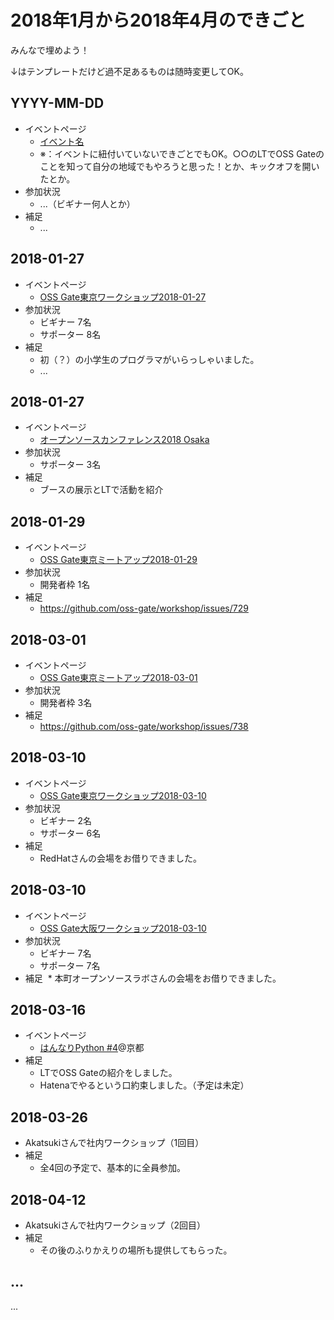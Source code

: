 # 2018年1月から2018年4月のできごと

みんなで埋めよう！

↓はテンプレートだけど過不足あるものは随時変更してOK。

## YYYY-MM-DD

* イベントページ
  * [イベント名](https://oss-gate.doorkeeper.jp/events/EVENT_ID)
  * ※：イベントに紐付いていないできごとでもOK。○○のLTでOSS Gateのことを知って自分の地域でもやろうと思った！とか、キックオフを開いたとか。
* 参加状況
  * ...（ビギナー何人とか）
* 補足
  * ...

## 2018-01-27
* イベントページ
  * [OSS Gate東京ワークショップ2018-01-27](https://oss-gate.doorkeeper.jp/events/68516)
* 参加状況
  * ビギナー 7名
  * サポーター 8名
* 補足
  * 初（？）の小学生のプログラマがいらっしゃいました。
  * ...

## 2018-01-27
* イベントページ
  * [オープンソースカンファレンス2018 Osaka](https://www.ospn.jp/osc2018-osaka/)
* 参加状況
  * サポーター 3名
* 補足
  * ブースの展示とLTで活動を紹介

## 2018-01-29
* イベントページ
  * [OSS Gate東京ミートアップ2018-01-29](https://oss-gate.doorkeeper.jp/events/69403)
* 参加状況
  * 開発者枠 1名
* 補足
  * https://github.com/oss-gate/workshop/issues/729

## 2018-03-01
* イベントページ
  * [OSS Gate東京ミートアップ2018-03-01](https://oss-gate.doorkeeper.jp/events/70883)
* 参加状況
  * 開発者枠 3名
* 補足
  * https://github.com/oss-gate/workshop/issues/738

## 2018-03-10
* イベントページ
  * [OSS Gate東京ワークショップ2018-03-10](https://oss-gate.doorkeeper.jp/events/68517)
* 参加状況
  * ビギナー 2名
  * サポーター 6名
* 補足
  * RedHatさんの会場をお借りできました。

## 2018-03-10
* イベントページ
  * [OSS Gate大阪ワークショップ2018-03-10](https://oss-gate.doorkeeper.jp/events/69160)
* 参加状況
  * ビギナー 7名
  * サポーター 7名
* 補足
  * 本町オープンソースラボさんの会場をお借りできました。

## 2018-03-16
* イベントページ
  * [はんなりPython #4](https://hannari-python.connpass.com/event/78654/)@京都
* 補足
  * LTでOSS Gateの紹介をしました。
  * Hatenaでやるという口約束しました。（予定は未定）

## 2018-03-26
* Akatsukiさんで社内ワークショップ（1回目）
* 補足
  * 全4回の予定で、基本的に全員参加。

## 2018-04-12
* Akatsukiさんで社内ワークショップ（2回目）
* 補足
  * その後のふりかえりの場所も提供してもらった。

## ...

...

